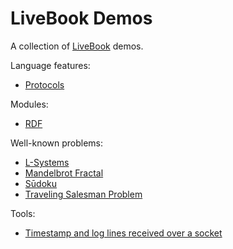 # LiveBook Demos

A collection of [LiveBook](https://livebook.dev) demos.

Language features:
- [Protocols](protocols.livemd)

Modules:
- [RDF](rdf.livemd)

Well-known problems:
- [L-Systems](lsystem.livemd)
- [Mandelbrot Fractal](mandelbrot.livemd)
- [Sūdoku](sudoku.livemd)
- [Traveling Salesman Problem](tsp.livemd)

Tools:
- [Timestamp and log lines received over a socket](socket.livemd)

